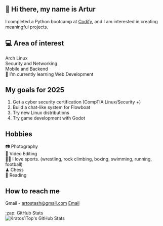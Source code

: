 <head>
<link rel="stylesheet" href="https://cdnjs.cloudflare.com/ajax/libs/font-awesome/5.15.3/css/all.min.css" integrity="sha384-XXXXXXX" crossorigin="anonymous">
</head>

## 👋 Hi there, my name is Artur
I completed a Python bootcamp at [Codify](https://www.codifylab.com/), and I am interested in creating meaningful projects. 



## 💻 Area of interest
Arch Linux <br/>
Security and Networking <br/>
Mobile and Backend <br/>
🌱 I’m currently learning Web Development

## My goals for 2025
1. Get a cyber security certification (CompTIA Linux/Security +)
2. Build a chat-like system for Flowboat
3. Try new Linux distributions
4. Try game development with Godot 


## Hobbies

:camera: Photography <br/>
🎥 Video Editing <br/>
🤼‍♂️ I love sports. (wrestling, rock climbing, boxing, swimming, running, football) <br/>
♟ Chess <br/>
📗 Reading <br/>

## How to reach me
Gmail - artostash@gmail.com
[Email](mailto:artostash@gmail.com)


<summary>:zap: GitHub Stats</summary>

<img align="left" alt="Kratos1Top's GitHub Stats" src="https://github-readme-stats.vercel.app/api?username=N1ghtH0wk&show_icons=true&theme=tokyonight" />
  
